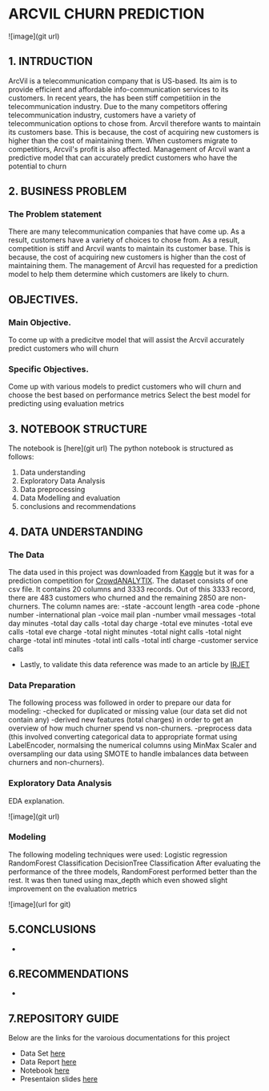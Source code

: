 # ARCVIL CHURN PREDICTION


![image](git url)


## 1. INTRDUCTION
ArcVil is a telecommunication company that is US-based. Its aim is to provide efficient and affordable info-communication services to its customers. In recent years, the has been stiff competitiion in the telecommunication industry. Due to the many competitors offering telecommunication industry, customers have a variety of telecommunication options to chose from. Arcvil therefore wants to maintain its customers base. This is because, the cost of acquiring new customers is higher than the cost of maintaining them. When customers migrate to competitiors, Arcvil's profit is also affected. Management of Arcvil want a predictive model that can accurately predict customers who have the potential to churn

## 2. BUSINESS PROBLEM
### The Problem statement
There are many telecommunication companies that have come up. As a result, customers have a variety of choices to chose from. As a result, competition is stiff and Arcvil wants to maintain its customer base. This is because, the cost of acquiring new customers is higher than the cost of maintaining them. The management of Arcvil has requested for a prediction model to help them determine which customers are likely to churn.

## OBJECTIVES.
### Main Objective.
To come up with a predicitve model that will assist the Arcvil accurately predict customers who will churn

### Specific Objectives.
Come up with various models to predict customers who will churn and choose the best based on performance metrics
Select the best model for predicting using evaluation metrics

## 3. NOTEBOOK STRUCTURE
The notebook is [here](git url)
The python notebook is structured as follows:
1. Data understanding
2. Exploratory Data Analysis
3. Data preprocessing
4. Data Modelling and evaluation
5. conclusions and recommendations

## 4. DATA UNDERSTANDING
### The Data
The data used in this project was downloaded from [Kaggle](https://www.kaggle.com/datasets/becksddf/churn-in-telecoms-dataset/discussion/235073) but it was for a prediction competition for [CrowdANALYTIX](https://www.crowdanalytix.com/contests/why-customer-churn). The dataset consists of one csv file. It contains 20 columns and  3333 records. Out of this 3333 record, there are 483 customers who churned and the remaining 2850 are non-churners. The column names are: 
-state
-account length
-area code
-phone number
-international plan
-voice mail plan
-number vmail messages
-total day minutes
-total day calls
-total day charge
-total eve minutes
-total eve calls
-total eve charge
-total night minutes
-total night calls
-total night charge
-total intl minutes
-total intl calls
-total intl charge
-customer service calls
- Lastly, to validate this data reference was made to an article by [IRJET](https://www.irjet.net/archives/V3/i4/IRJET-V3I4213.pdf)

### Data Preparation
The following process was followed in order to prepare our data for modeling: -checked for duplicated or missing value (our data set did not contain any) -derived new features (total charges) in order to get an overview of how much churner spend vs non-churners. -preprocess data (this involved converting categorical data to appropriate format using LabelEncoder, normalsing the numerical columns using MinMax Scaler and oversampling our data using SMOTE to handle imbalances data between churners and non-churners).

### Exploratory Data Analysis
EDA explanation.

![image](git url)


### Modeling
The following modeling techniques were used:
Logistic regression
RandomForest Classification
DecisionTree Classification
After evaluating the performance of the three models, RandomForest performed better than the rest. It was then tuned using max_depth which even showed slight improvement on the evaluation metrics



![image](url for git)



## 5.CONCLUSIONS 
-
## 6.RECOMMENDATIONS
- 


## 7.REPOSITORY GUIDE
Below are the links for the varoious documentations for this project
- Data Set [here](https://www.crowdanalytix.com/contests/why-customer-churn)
- Data Report [here](https://docs.google.com/document/d/10iNv7Ajx8poz9PXEvR0HqUwtP92XJbQdmwehJqBPvU8/edit#)
- Notebook [here](url)
- Presentaion slides [here](url)
